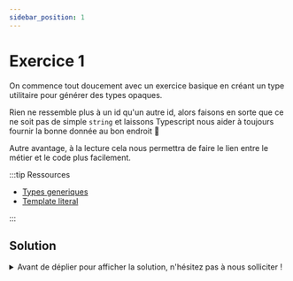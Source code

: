 ```yaml
---
sidebar_position: 1
---
```


# Exercice 1

On commence tout doucement avec un exercice basique en créant un type utilitaire pour générer des types opaques.

Rien ne ressemble plus à un id qu'un autre id, alors faisons en sorte que ce ne soit pas de simple `string` et laissons Typescript nous aider à toujours fournir la bonne donnée au bon endroit 💪

Autre avantage, à la lecture cela nous permettra de faire le lien entre le métier et le code plus facilement.

:::tip Ressources

- [Types generiques](../typescript/generic.md)
- [Template literal](../typescript/template-literal.md)

:::

## Solution

<details>
  <summary>Avant de déplier pour afficher la solution, n'hésitez pas à nous solliciter ! </summary>

    ```ts
    export type UUID<T extends string> = Opaque<string, `${T}_uuid`>;
    ```

</details>
